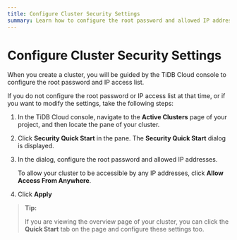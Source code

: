 ```yaml
---
title: Configure Cluster Security Settings
summary: Learn how to configure the root password and allowed IP addresses to connect to your cluster.
---
```


# Configure Cluster Security Settings

When you create a cluster, you will be guided by the TiDB Cloud console to configure the root password and IP access list.

If you do not configure the root password or IP access list at that time, or if you want to modify the settings, take the following steps:

1. In the TiDB Cloud console, navigate to the **Active Clusters** page of your project, and then locate the pane of your cluster.
2. Click **Security Quick Start** in the pane. The **Security Quick Start** dialog is displayed.
3. In the dialog, configure the root password and allowed IP addresses.

    To allow your cluster to be accessible by any IP addresses, click **Allow Access From Anywhere**.

4. Click **Apply**

> **Tip:**
>
> If you are viewing the overview page of your cluster, you can click the **Quick Start** tab on the page and configure these settings too.